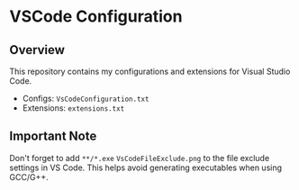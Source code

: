 # VSCode Configuration

## Overview
This repository contains my configurations and extensions for Visual Studio Code.

- Configs: `VsCodeConfiguration.txt`
- Extensions: `extensions.txt`

## Important Note
Don't forget to add `**/*.exe` `VsCodeFileExclude.png` to the file exclude settings in VS Code. This helps avoid generating executables when using GCC/G++.
